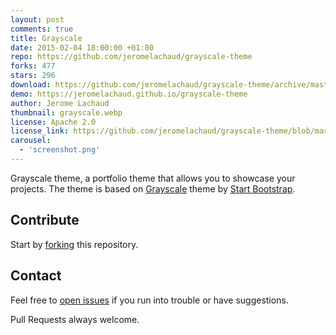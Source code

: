 ```yaml
---
layout: post
comments: true
title: Grayscale
date: 2015-02-04 18:00:00 +01:00
repo: https://github.com/jeromelachaud/grayscale-theme
forks: 477
stars: 296
download: https://github.com/jeromelachaud/grayscale-theme/archive/master.zip
demo: https://jeromelachaud.github.io/grayscale-theme
author: Jerome Lachaud
thumbnail: grayscale.webp
license: Apache 2.0
license_link: https://github.com/jeromelachaud/grayscale-theme/blob/master/LICENCE
carousel:
  - 'screenshot.png'
---
```


Grayscale theme, a portfolio theme that allows you to showcase your projects. The theme is based on [Grayscale](https://startbootstrap.com/templates/grayscale/) theme by [Start Bootstrap](https://startbootstrap.com/).

## Contribute

Start by [forking](https://github.com/jeromelachaud/grayscale-theme/fork) this repository.

## Contact

Feel free to [open issues](https://github.com/jeromelachaud/grayscale-theme/issues/new) if you run into trouble or have suggestions.

Pull Requests always welcome.
